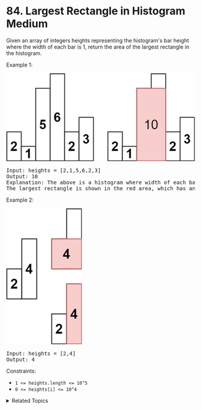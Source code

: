 # 84. Largest Rectangle in Histogram<br> Medium

Given an array of integers heights representing the histogram's bar height where the width of each bar is 1, return the area of the largest rectangle in the histogram.

Example 1:

![](assets/histogram.jpg)

<pre>
Input: heights = [2,1,5,6,2,3]
Output: 10
Explanation: The above is a histogram where width of each bar is 1.
The largest rectangle is shown in the red area, which has an area = 10 units.
</pre>

Example 2:

![](assets/histogram-1.jpg)

<pre>
Input: heights = [2,4]
Output: 4
</pre>

Constraints:

- `1 <= heights.length <= 10^5`
- `0 <= heights[i] <= 10^4`

<details>

<summary> Related Topics </summary>

-   `Monotonous Stack`
-   `Array`

</details>